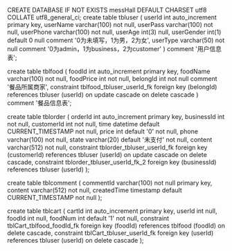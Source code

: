 ﻿CREATE DATABASE IF NOT EXISTS messHall  DEFAULT CHARSET utf8 COLLATE utf8_general_ci;
create table tbluser
(
  userId     int auto_increment
    primary key,
  userName   varchar(100)     not null,
  userPass   varchar(100)     not null,
  userPhone  varchar(100)     not null,
  userAge    int(3)           null,
  userGender int(1) default 0 null comment '0为未填写，1为男，2为女',
  userType   varchar(50)      not null comment '0为admin，1为business，2为customer'
)
  comment '用户信息表';



create table tblfood
(
  foodId    int auto_increment
    primary key,
  foodName  varchar(100) not null,
  foodPrice int          not null,
  belongId  int          not null comment '餐品所属商家',
  constraint tblfood_tbluser_userId_fk
    foreign key (belongId) references tbluser (userId)
      on update cascade on delete cascade
)
  comment '餐品信息表';


create table tblorder
(
  orderId    int auto_increment
    primary key,
  businessId int                                not null,
  customerId int                                not null,
  time       datetime default CURRENT_TIMESTAMP not null,
  price      int default '0'                    not null,
  phone      varchar(100)                       not null,
  state      varchar(20) default '未支付'          not null,
  content    varchar(512)                       not null,
  constraint tblorder_tbluser_userId_fk
  foreign key (customerId) references tbluser (userId)
    on update cascade
    on delete cascade,
  constraint tblorder_tbluser_userId_fk_2
  foreign key (businessId) references tbluser (userId)
);


create table tblcomment
(
  commentId   varchar(100)                        not null
    primary key,
  content     varchar(512)                        not null,
  createdTime timestamp default CURRENT_TIMESTAMP not null
);

create table tblcart
(
  cartId  int auto_increment
    primary key,
  userId  int             null,
  foodId  int             null,
  foodNum int default '1' not null,
  constraint tblCart_tblfood_foodId_fk
  foreign key (foodId) references tblfood (foodId)
    on delete cascade,
  constraint tblCart_tbluser_userId_fk
  foreign key (userId) references tbluser (userId)
    on delete cascade
);









